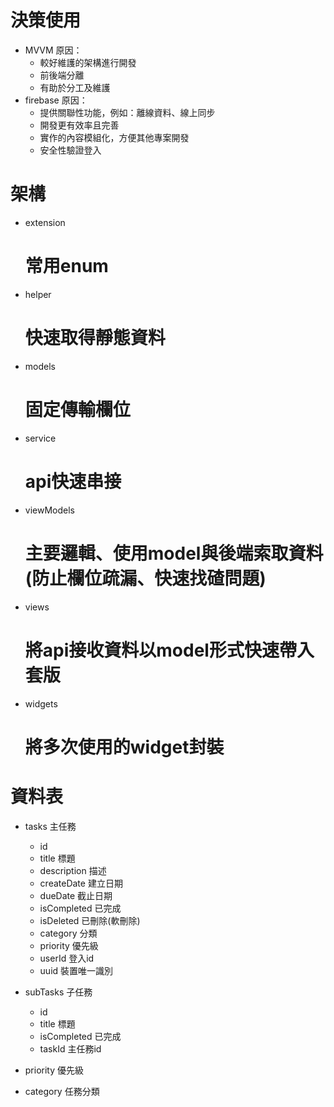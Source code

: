 # 決策使用
  - MVVM 
    原因：
    - 較好維護的架構進行開發
    - 前後端分離 
    - 有助於分工及維護
  - firebase
    原因：
    - 提供關聯性功能，例如：離線資料、線上同步
    - 開發更有效率且完善
    - 實作的內容模組化，方便其他專案開發
    - 安全性驗證登入

# 架構
- extension 
  # 常用enum
- helper
  # 快速取得靜態資料
- models
  # 固定傳輸欄位
- service
  # api快速串接
- viewModels
  # 主要邏輯、使用model與後端索取資料(防止欄位疏漏、快速找碴問題)
- views
  # 將api接收資料以model形式快速帶入套版
- widgets
  # 將多次使用的widget封裝

# 資料表
- tasks 主任務
  - id
  - title 標題
  - description 描述
  - createDate 建立日期
  - dueDate 截止日期
  - isCompleted 已完成
  - isDeleted 已刪除(軟刪除)
  - category 分類
  - priority 優先級
  - userId 登入id
  - uuid 裝置唯一識別
- subTasks 子任務
  - id
  - title 標題
  - isCompleted 已完成
  - taskId 主任務id

- priority 優先級
- category 任務分類



